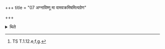 +++
title = "07 अग्नाविष्णू मा वामवक्रमिषमित्यग्रेण"

+++

<details><summary>थिते</summary>

7. With agnāviṣṇū mā vām...[^1] he steps to the front of the ladles and behind the middle enclosing stick without stepping (upon the Prastara), to the right side with the right foot and to the left side with the left foot.  

[^1]: TS T.1.12.e,f,g.
</details>
